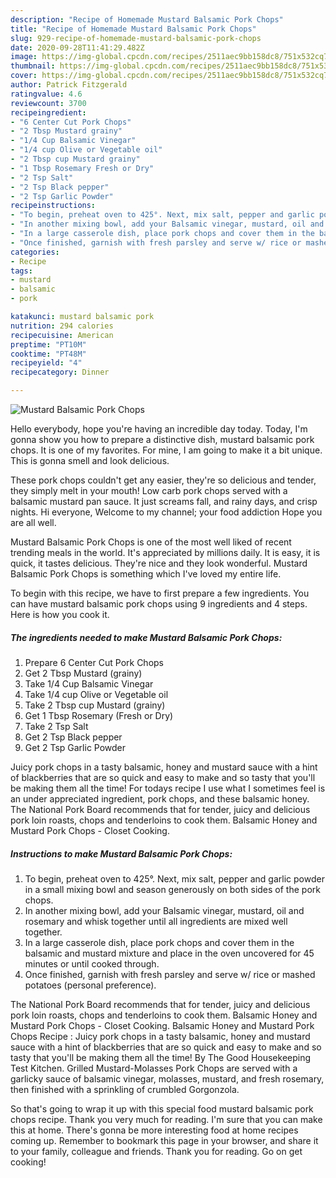 ```yaml
---
description: "Recipe of Homemade Mustard Balsamic Pork Chops"
title: "Recipe of Homemade Mustard Balsamic Pork Chops"
slug: 929-recipe-of-homemade-mustard-balsamic-pork-chops
date: 2020-09-28T11:41:29.482Z
image: https://img-global.cpcdn.com/recipes/2511aec9bb158dc8/751x532cq70/mustard-balsamic-pork-chops-recipe-main-photo.jpg
thumbnail: https://img-global.cpcdn.com/recipes/2511aec9bb158dc8/751x532cq70/mustard-balsamic-pork-chops-recipe-main-photo.jpg
cover: https://img-global.cpcdn.com/recipes/2511aec9bb158dc8/751x532cq70/mustard-balsamic-pork-chops-recipe-main-photo.jpg
author: Patrick Fitzgerald
ratingvalue: 4.6
reviewcount: 3700
recipeingredient:
- "6 Center Cut Pork Chops"
- "2 Tbsp Mustard grainy"
- "1/4 Cup Balsamic Vinegar"
- "1/4 cup Olive or Vegetable oil"
- "2 Tbsp cup Mustard grainy"
- "1 Tbsp Rosemary Fresh or Dry"
- "2 Tsp Salt"
- "2 Tsp Black pepper"
- "2 Tsp Garlic Powder"
recipeinstructions:
- "To begin, preheat oven to 425°. Next, mix salt, pepper and garlic powder in a small mixing bowl and season generously on both sides of the pork chops."
- "In another mixing bowl, add your Balsamic vinegar, mustard, oil and rosemary and whisk together until all ingredients are mixed well together."
- "In a large casserole dish, place pork chops and cover them in the balsamic and mustard mixture and place in the oven uncovered for 45 minutes or until cooked through."
- "Once finished, garnish with fresh parsley and serve w/ rice or mashed potatoes (personal  preference)."
categories:
- Recipe
tags:
- mustard
- balsamic
- pork

katakunci: mustard balsamic pork 
nutrition: 294 calories
recipecuisine: American
preptime: "PT10M"
cooktime: "PT48M"
recipeyield: "4"
recipecategory: Dinner

---
```



![Mustard Balsamic Pork Chops](https://img-global.cpcdn.com/recipes/2511aec9bb158dc8/751x532cq70/mustard-balsamic-pork-chops-recipe-main-photo.jpg)

Hello everybody, hope you're having an incredible day today. Today, I'm gonna show you how to prepare a distinctive dish, mustard balsamic pork chops. It is one of my favorites. For mine, I am going to make it a bit unique. This is gonna smell and look delicious.

These pork chops couldn&#39;t get any easier, they&#39;re so delicious and tender, they simply melt in your mouth! Low carb pork chops served with a balsamic mustard pan sauce. It just screams fall, and rainy days, and crisp nights. Hi everyone, Welcome to my channel; your food addiction Hope you are all well.

Mustard Balsamic Pork Chops is one of the most well liked of recent trending meals in the world. It's appreciated by millions daily. It is easy, it is quick, it tastes delicious. They're nice and they look wonderful. Mustard Balsamic Pork Chops is something which I've loved my entire life.


To begin with this recipe, we have to first prepare a few ingredients. You can have mustard balsamic pork chops using 9 ingredients and 4 steps. Here is how you cook it.

<!--inarticleads1-->

##### The ingredients needed to make Mustard Balsamic Pork Chops:

1. Prepare 6 Center Cut Pork Chops
1. Get 2 Tbsp Mustard (grainy)
1. Take 1/4 Cup Balsamic Vinegar
1. Take 1/4 cup Olive or Vegetable oil
1. Take 2 Tbsp cup Mustard (grainy)
1. Get 1 Tbsp Rosemary (Fresh or Dry)
1. Take 2 Tsp Salt
1. Get 2 Tsp Black pepper
1. Get 2 Tsp Garlic Powder


Juicy pork chops in a tasty balsamic, honey and mustard sauce with a hint of blackberries that are so quick and easy to make and so tasty that you&#39;ll be making them all the time! For todays recipe I use what I sometimes feel is an under appreciated ingredient, pork chops, and these balsamic honey. The National Pork Board recommends that for tender, juicy and delicious pork loin roasts, chops and tenderloins to cook them. Balsamic Honey and Mustard Pork Chops - Closet Cooking. 

<!--inarticleads2-->

##### Instructions to make Mustard Balsamic Pork Chops:

1. To begin, preheat oven to 425°. Next, mix salt, pepper and garlic powder in a small mixing bowl and season generously on both sides of the pork chops.
1. In another mixing bowl, add your Balsamic vinegar, mustard, oil and rosemary and whisk together until all ingredients are mixed well together.
1. In a large casserole dish, place pork chops and cover them in the balsamic and mustard mixture and place in the oven uncovered for 45 minutes or until cooked through.
1. Once finished, garnish with fresh parsley and serve w/ rice or mashed potatoes (personal  preference).


The National Pork Board recommends that for tender, juicy and delicious pork loin roasts, chops and tenderloins to cook them. Balsamic Honey and Mustard Pork Chops - Closet Cooking. Balsamic Honey and Mustard Pork Chops Recipe : Juicy pork chops in a tasty balsamic, honey and mustard sauce with a hint of blackberries that are so quick and easy to make and so tasty that you&#39;ll be making them all the time! By The Good Housekeeping Test Kitchen. Grilled Mustard-Molasses Pork Chops are served with a garlicky sauce of balsamic vinegar, molasses, mustard, and fresh rosemary, then finished with a sprinkling of crumbled Gorgonzola. 

So that's going to wrap it up with this special food mustard balsamic pork chops recipe. Thank you very much for reading. I'm sure that you can make this at home. There's gonna be more interesting food at home recipes coming up. Remember to bookmark this page in your browser, and share it to your family, colleague and friends. Thank you for reading. Go on get cooking!
